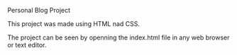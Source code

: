 Personal Blog Project

This project was made using HTML nad CSS.

The project can be seen by openning the index.html file in any web browser or text editor.